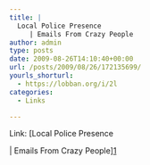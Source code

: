 ```yaml
---
title: |
  Local Police Presence
     | Emails From Crazy People
author: admin
type: posts
date: 2009-08-26T14:10:40+00:00
url: /posts/2009/08/26/172135699/
yourls_shorturl:
  - https://lobban.org/i/2l
categories:
  - Links

---
```

Link:     [Local Police Presence
     
| Emails From Crazy People][1]

 [1]: http://emailsfromcrazypeople.com/2009/08/26/local-police-presence/